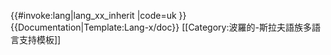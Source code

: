 <includeonly>{{#invoke:lang|lang_xx_inherit
|code=uk
}}</includeonly><noinclude>
{{Documentation|Template:Lang-x/doc}}
[[Category:波羅的-斯拉夫語族多語言支持模板]]
</noinclude>